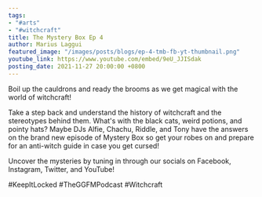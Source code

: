 ```yaml
---
tags:
- "#arts"
- "#witchcraft"
title: The Mystery Box Ep 4
author: Marius Laggui
featured_image: "/images/posts/blogs/ep-4-tmb-fb-yt-thumbnail.png"
youtube_link: https://www.youtube.com/embed/9eU_JJISdak
posting_date: 2021-11-27 20:00:00 +0800
---
```

Boil up the cauldrons and ready the brooms as we get magical with the world of witchcraft!

Take a step back and understand the history of witchcraft and the stereotypes behind them. What's with the black cats, weird potions, and pointy hats? Maybe DJs Alfie, Chachu, Riddle, and Tony have the answers on the brand new episode of Mystery Box so get your robes on and prepare for an anti-witch guide in case you get cursed!

Uncover the mysteries by tuning in through our socials on Facebook, Instagram, Twitter, and YouTube!

\#KeepItLocked #TheGGFMPodcast #Witchcraft